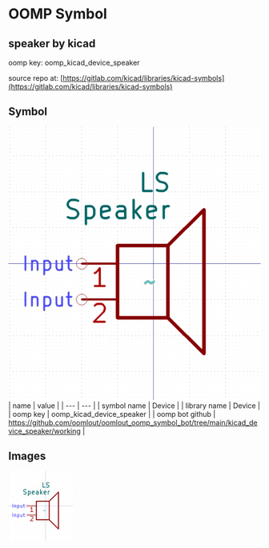 # OOMP Symbol  
## speaker  by kicad  
  
oomp key: oomp_kicad_device_speaker  
  
source repo at: [https://gitlab.com/kicad/libraries/kicad-symbols](https://gitlab.com/kicad/libraries/kicad-symbols)  
## Symbol  
  
[![working.png](working_600.png)](working.png)  
| name | value | 
| --- | --- | 
| symbol name | Device | 
| library name | Device | 
| oomp key | oomp_kicad_device_speaker | 
| oomp bot github | https://github.com/oomlout/oomlout_oomp_symbol_bot/tree/main/kicad_device_speaker/working | 
## Images  
  
[![working.png](working_140.png)](working.png)  
